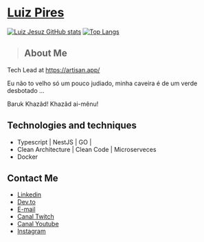 # <a href="https://www.linkedin.com/in/luiz-pires/">Luiz Pires</a>
[![Luiz Jesuz GitHub stats](https://github-readme-stats.vercel.app/api?username=LuizPiresS&show_icons=true&theme=gruvbox)](https://github.com/LuizPiresS)
[![Top Langs](https://github-readme-stats.vercel.app/api/top-langs/?username=LuizPiresS&layout=compact&show_icons=true&theme=gruvbox)](https://github.com/LuizPiresS)
> ## About Me

Tech Lead at https://artisan.app/

Eu não to velho só um pouco judiado, minha caveira é de um verde desbotado ...

Baruk Khazâd! Khazâd ai-mênu!

## Technologies and techniques

- Typescript | NestJS | GO |
- Clean Architecture | Clean Code | Microserveces
- Docker

## Contact Me

- <a href="https://www.linkedin.com/in/luiz-pires/">Linkedin</a>
- <a href="https://dev.to/luizpiress">Dev.to</a>
- <a href="mailto:luizjesuz.p@gmail.com">E-mail</a>
- <a href="https://www.twitch.tv/ranzinzadev">Canal Twitch</a>
- <a href="https://www.youtube.com/channel/UCYpnvw92nOfXDz0MftuNJOg">Canal Youtube</a>
- <a href="https://www.instagram.com/dev_ranzinza/">Instagram</a>
</div>
